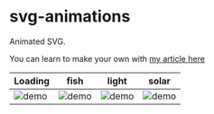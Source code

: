 # svg-animations

Animated SVG.

You can learn  to make your own with [my article here](https://levelup.gitconnected.com/making-your-first-svg-animations-d79aad48f014?sk=0fb4b34149239280a82a3852acabc1a1/)

| Loading | fish | light | solar |
| ----------- | ----------- | ----------- | ----------- |
| ![demo](https://jeremie-r.github.io/svg-animations/loading-svg.svg) | ![demo](https://jeremie-r.github.io/svg-animations/fish-svg.svg) | ![demo](https://jeremie-r.github.io/svg-animations/lighthouse-svg.svg) | ![demo](https://jeremie-r.github.io/svg-animations/solar-svg.svg) |
